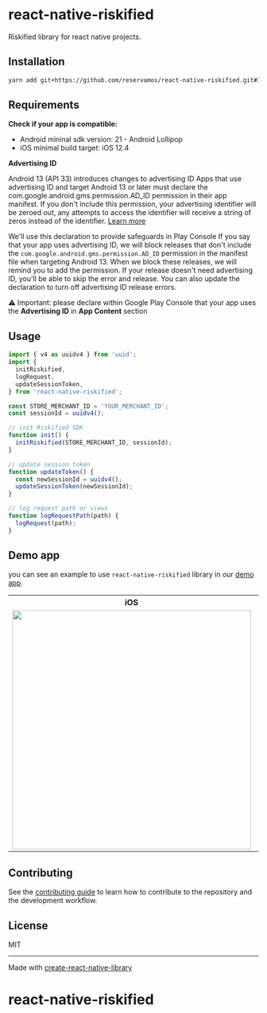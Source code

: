 # react-native-riskified

Riskified library for react native projects.

## Installation

```sh
yarn add git+https://github.com/reservamos/react-native-riskified.git#1.2.1
```

## Requirements

**Check if your app is compatible:**

- Android mininal sdk version: 21 - Android Lollipop
- iOS minimal build target: iOS 12.4

**Advertising ID**

Android 13 (API 33) introduces changes to advertising ID
Apps that use advertising ID and target Android 13 or later must declare the com.google.android.gms.permission.AD_ID permission in their app manifest. If you don't include this permission, your advertising identifier will be zeroed out, any attempts to access the identifier will receive a string of zeros instead of the identifier. [Learn more](https://support.google.com/googleplay/android-developer/answer/6048248?hl=en)

We'll use this declaration to provide safeguards in Play Console
If you say that your app uses advertising ID, we will block releases that don't include the `com.google.android.gms.permission.AD_ID` permission in the manifest file when targeting Android 13. When we block these releases, we will remind you to add the permission. If your release doesn't need advertising ID, you'll be able to skip the error and release. You can also update the declaration to turn off advertising ID release errors.

⚠️ Important: please declare within Google Play Console that your app uses the **Advertising ID** in **App Content** section

## Usage

```js
import { v4 as uuidv4 } from 'uuid';
import {
  initRiskified,
  logRequest,
  updateSessionToken,
} from 'react-native-riskified';

const STORE_MERCHANT_ID = 'YOUR_MERCHANT_ID';
const sessionId = uuidv4();

// init Riskified SDK
function init() {
  initRiskified(STORE_MERCHANT_ID, sessionId);
}

// update session token
function updateToken() {
  const newSessionId = uuidv4();
  updateSessionToken(newSessionId);
}

// log request path or views
function logRequestPath(path) {
  logRequest(path);
}
```

## Demo app

you can see an example to use `react-native-riskified` library in our [demo app](https://github.com/reservamos/react-native-riskified/tree/main/example).

<table>
  <tr>
    <th>iOS</th>
    <th>Android</th>
  </tr>
  <tr>
    <td><img src="https://user-images.githubusercontent.com/11278416/203370239-d0db54e7-b574-4e37-bdf4-77eb8a2b5f29.png" height=480 /></td>
    <td><img src="https://user-images.githubusercontent.com/11278416/203370473-875e4068-6fd0-4898-8ed5-7aef2cabee81.png" height=480 /></td>
  </tr>
</table>

## Contributing

See the [contributing guide](CONTRIBUTING.md) to learn how to contribute to the repository and the development workflow.

## License

MIT

---

Made with [create-react-native-library](https://github.com/callstack/react-native-builder-bob)
# react-native-riskified
